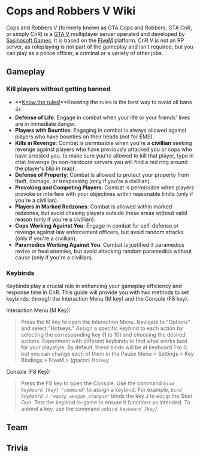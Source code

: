 # Cops and Robbers V Wiki

Cops and Robbers V (formerly known as GTA Cops and Robbers, GTA CnR, or simply CnR) is a [GTA V](https://www.rockstargames.com/gta-v) multiplayer server operated and developed by [Sasinosoft Games](https://sasinosoft.com/). It is based on the [FiveM](https://fivem.net/) platform. CnR V is not an RP server, as roleplaying is not part of the gameplay and isn't required, but you can play as a police officer, a criminal or a variety of other jobs.

## Gameplay

### Kill players without getting banned
- **[Know the rules!](https://gtacnr.net/full_rules)**Knowing the rules is the best way to avoid all bans 👍 
- **Defense of Life**: Engage in combat when your life or your friends' lives are in immediate danger.
- **Players with Bounties**: Engaging in combat is always allowed against players who have bounties on their heads (not for EMS).
- **Kills in Revenge**: Combat is permissible when you're a **civillian** seeking revenge against players who have previously attacked you or cops who have arrested you. to make sure you're allowed to kill that player, type in chat /revenge (in non-hardcore servers you will find a red ring around the player's blip in map).
- **Defense of Property**: Combat is allowed to protect your property from theft, damage, or trespassing (only if you're a civillian).
- **Provoking and Competing Players**: Combat is permissible when players provoke or interfere with your objectives within reasonable limits (only if you're a civillian).
- **Players in Marked Redzones**: Combat is allowed within marked redzones, but avoid chasing players outside these areas without valid reason (only if you're a civillian).
- **Cops Working Against You**: Engage in combat for self-defense or revenge against law enforcement officers, but avoid random attacks (only if you're a civillian).
- **Paramedics Working Against You**: Combat is justified if paramedics revive or heal enemies, but avoid attacking random paramedics without cause (only if you're a civillian).

### Keybinds
Keybinds play a crucial role in enhancing your gameplay efficiency and response time in CnR. This guide will provide you with two methods to set keybinds: through the Interaction Menu (M key) and the Console (F8 key). 

Interaction Menu (M Key):
> Press the M key to open the Interaction Menu.
> Navigate to "Options" and select "Hotkeys."
> Assign a specific keybind to each action by selecting the corresponding key (1 to 10) and choosing the desired actions.
> Experiment with different keybinds to find what works best for your playstyle.
By default, these binds will be at keyboard 1 to 0, but you can change each of them in the Pause Menu > Settings > Key Bindings > FiveM > (gtacnr) Hotkey 

Console (F8 Key):
> Press the F8 key to open the Console.
> Use the command *`bind keyboard [key] "command"`* to assign a keybind. For example, *`bind keyboard J "equip weapon_stungun"`* binds the key J to equip the Stun Gun.
> Test the keybind in-game to ensure it functions as intended.
> To unbind a key, use the command *`unbind keyboard [key]`*

## Team

## Trivia